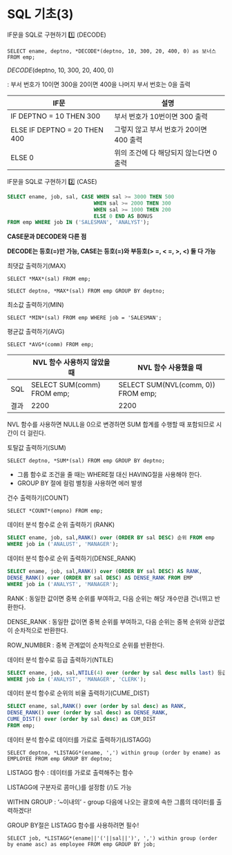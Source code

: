 # SQL 기초(3)

IF문을 SQL로 구현하기 1️⃣ (DECODE) 

`SELECT ename, deptno, *DECODE*(deptno, 10, 300, 20, 400, 0) as 보너스 FROM emp;`

*DECODE*(deptno, 10, 300, 20, 400, 0) 

: 부서 번호가 10이면 300을 20이면 400을 나머지 부서 번호는 0을 출력

| IF문 | 설명 |
| --- | --- |
| IF DEPTNO = 10 THEN 300 | 부서 번호가 10번이면 300 출력 |
| ELSE IF DEPTNO = 20 THEN 400 | 그렇지 않고 부서 번호가 20이면 400 출력 |
| ELSE 0 | 위의 조건에 다 해당되지 않는다면 0 출력 |

IF문을 SQL로 구현하기 2️⃣ (CASE)

```sql
SELECT ename, job, sal, CASE WHEN sal >= 3000 THEN 500
                            WHEN sal >= 2000 THEN 300
                            WHEN sal >= 1000 THEN 200
                            ELSE 0 END AS BONUS
FROM emp WHERE job IN ('SALESMAN', 'ANALYST');
```

**CASE문과 DECODE와 다른 점**

**DECODE는 등호(=)만 가능, CASE는 등호(=)와 부등호(> =, < =, >, <)  둘 다 가능**

최댓값 출력하기(MAX)

`SELECT *MAX*(sal) FROM emp;`

`SELECT deptno, *MAX*(sal) FROM emp GROUP BY deptno;`

최소값 출력하기(MIN)

`SELECT *MIN*(sal) FROM emp WHERE job = 'SALESMAN';`

평균값 출력하기(AVG)

`SELECT *AVG*(comm) FROM emp;`

|  | NVL 함수 사용하지 않았을 때 | NVL 함수 사용했을 때 |
| --- | --- | --- |
| SQL | SELECT SUM(comm) FROM emp; | SELECT SUM(NVL(comm, 0)) FROM emp; |
| 결과 | 2200 | 2200 |

NVL 함수를 사용하면 NULL을 0으로 변경하면 SUM 합계를 수행할 때 포함되므로 시간이 더 걸린다.

토탈값 출력하기(SUM)

`SELECT deptno, *SUM*(sal) FROM emp GROUP BY deptno;`

- 그룹 함수로 조건을 줄 때는 WHERE절 대신 HAVING절을 사용해야 한다.
- GROUP BY 절에 컬럼 별칭을 사용하면 에러 발생

건수 출력하기(COUNT) 

`SELECT *COUNT*(empno) FROM emp;`

데이터 분석 함수로 순위 출력하기 (RANK)

```sql
SELECT ename, job, sal,RANK() over (ORDER BY sal DESC) 순위 FROM emp
WHERE job in ('ANALUST', 'MANAGER');
```

데이터 분석 함수로 순위 출력하기(DENSE_RANK)

```sql
SELECT ename, job, sal,RANK() over (ORDER BY sal DESC) AS RANK,
DENSE_RANK() over (ORDER BY sal DESC) AS DENSE_RANK FROM EMP
WHERE job in ('ANALYST', 'MANAGER');
```

RANK : 동일한 값이면 중복 순위를 부여하고, 다음 순위는 해당 개수만큼 건너뛰고 반환한다.

DENSE_RANK : 동일한 값이면 중복 순위를 부여하고, 다음 순위는 중복 순위와 상관없이 순차적으로 반환한다.

ROW_NUMBER : 중복 관계없이 순차적으로 순위를 반환한다.

데이터 분석 함수로 등급 출력하기(NTILE)

```sql
SELECT ename, job, sal,NTILE(4) over (order by sal desc nulls last) 등급 FROM EMP
WHERE job in ('ANALYST', 'MANAGER', 'CLERK');
```

데이터 분석 함수로 순위의 비율 출력하기(CUME_DIST)

```sql
SELECT ename, sal,RANK() over (order by sal desc) as RANK,
DENSE_RANK() over (order by sal desc) as DENSE_RANK,
CUME_DIST() over (order by sal desc) as CUM_DIST
FROM emp;
```

데이터 분석 함수로 데이터를 가로로 출력하기(LISTAGG)

`SELECT deptno, *LISTAGG*(ename, ',') within group (order by ename) as EMPLOYEE FROM emp GROUP BY deptno;`

LISTAGG 함수 : 데이터를 가로로 출력해주는 함수 

LISTAGG에 구분자로 콤마(,)를 설정함 (/)도 가능 

WITHIN GROUP :  ‘~이내의’ - group 다음에 나오는 괄호에 속한 그룹의 데이터를 출력하겠다!

GROUP BY절은 LISTAGG 함수를 사용하려면 필수!

`SELECT job, *LISTAGG*(ename||'('||sal||')', ',') within group (order by ename asc) as employee FROM emp GROUP BY job;`